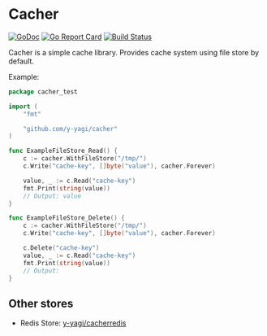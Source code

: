 # Cacher

[![GoDoc](https://godoc.org/github.com/y-yagi/cacher?status.svg)](https://godoc.org/github.com/y-yagi/cacher)
[![Go Report Card](https://goreportcard.com/badge/github.com/y-yagi/cacher)](https://goreportcard.com/report/github.com/y-yagi/cacher)
[![Build Status](https://circleci.com/gh/y-yagi/cacher.svg?style=svg)](https://circleci.com/gh/y-yagi/cacher)

Cacher is a simple cache library. Provides cache system using file store by default.

Example:

```go
package cacher_test

import (
	"fmt"

	"github.com/y-yagi/cacher"
)

func ExampleFileStore_Read() {
	c := cacher.WithFileStore("/tmp/")
	c.Write("cache-key", []byte("value"), cacher.Forever)

	value, _ := c.Read("cache-key")
	fmt.Print(string(value))
	// Output: value
}

func ExampleFileStore_Delete() {
	c := cacher.WithFileStore("/tmp/")
	c.Write("cache-key", []byte("value"), cacher.Forever)

	c.Delete("cache-key")
	value, _ := c.Read("cache-key")
	fmt.Print(string(value))
	// Output:
}
```

## Other stores

* Redis Store: [y-yagi/cacherredis](https://github.com/y-yagi/cacherredis)
